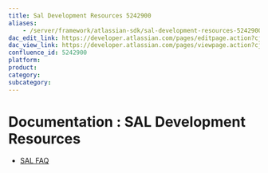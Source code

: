 ```yaml
---
title: Sal Development Resources 5242900
aliases:
    - /server/framework/atlassian-sdk/sal-development-resources-5242900.html
dac_edit_link: https://developer.atlassian.com/pages/editpage.action?cjm=wozere&pageId=5242900
dac_view_link: https://developer.atlassian.com/pages/viewpage.action?cjm=wozere&pageId=5242900
confluence_id: 5242900
platform:
product:
category:
subcategory:
---
```

# Documentation : SAL Development Resources

-   [SAL FAQ](/server/framework/atlassian-sdk/sal-faq-5242955.html)






















































































































































































































































